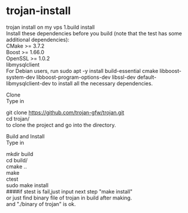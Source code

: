 # trojan-install
trojan install on my vps
1.build install  
Install these dependencies before you build (note that the test has some additional dependencies):  
CMake >= 3.7.2  
Boost >= 1.66.0  
OpenSSL >= 1.0.2  
libmysqlclient  
For Debian users, run sudo apt -y install build-essential cmake libboost-system-dev libboost-program-options-dev libssl-dev default-libmysqlclient-dev to install all the necessary dependencies.  
  
Clone  
Type in  
  
git clone https://github.com/trojan-gfw/trojan.git  
cd trojan/  
to clone the project and go into the directory.  
   
Build and Install  
Type in  
  
mkdir build  
cd build/  
cmake ..  
make  
ctest  
sudo make install    
####if stest is fail,just input next step "make install"    
or just find binary file of trojan in build after making.   
and "./binary of trojan" is ok.  
